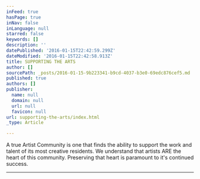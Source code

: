 ```yaml
---
inFeed: true
hasPage: true
inNav: false
inLanguage: null
starred: false
keywords: []
description: ''
datePublished: '2016-01-15T22:42:59.299Z'
dateModified: '2016-01-15T22:42:58.913Z'
title: SUPPORTING THE ARTS
author: []
sourcePath: _posts/2016-01-15-9b223341-b9cd-4037-b3e0-69edc876cef5.md
published: true
authors: []
publisher:
  name: null
  domain: null
  url: null
  favicon: null
url: supporting-the-arts/index.html
_type: Article

---
```

A true Artist Community is one that finds the ability to support the work and talent of its most creative residents.  We understand that artists ARE the heart of this community.  Preserving that heart is paramount to it's continued success.

****